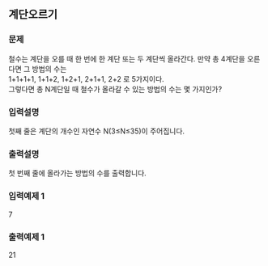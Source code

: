## 계단오르기
### 문제
철수는 계단을 오를 때 한 번에 한 계단 또는 두 계단씩 올라간다. 만약 총 4계단을 오른다면 그 방법의 수는<br> 
1+1+1+1,  1+1+2,   1+2+1,   2+1+1,   2+2 로 5가지이다. <br>
그렇다면 총 N계단일 때 철수가 올라갈 수 있는 방법의 수는 몇 가지인가?
### 입력설명
첫째 줄은 계단의 개수인 자연수 N(3≤N≤35)이 주어집니다.
### 출력설명
첫 번째 줄에 올라가는 방법의 수를 출력합니다.
### 입력예제 1                                   
7
### 출력예제 1
 21